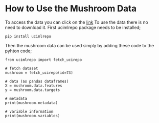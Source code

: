 # How to Use the Mushroom Data
To access the data you can click on the [link](https://archive.ics.uci.edu/dataset/73/mushroom)
To use the data there is no need to download it. First ucimlrepo package needs to be installed; 
```
pip install ucimlrepo
```
Then the mushroom data can be used simply by adding these code to the pyhton code; 
```
from ucimlrepo import fetch_ucirepo 
  
# fetch dataset 
mushroom = fetch_ucirepo(id=73) 
  
# data (as pandas dataframes) 
X = mushroom.data.features 
y = mushroom.data.targets 
  
# metadata 
print(mushroom.metadata) 
  
# variable information 
print(mushroom.variables) 
```
